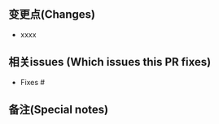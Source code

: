 <!--
请保证PR标题明确清晰, 易于理解
Keep PR title verbose enough

相关issue可以是 #编号 或者贴 issue链接
`Fixes #<issue number>`, or `Fixes (paste link of issue)`.
-->


## 变更点(Changes)

- xxxx

## 相关issues (Which issues this PR fixes)

- Fixes #

## 备注(Special notes)